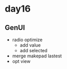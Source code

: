 # day16

## GenUI

- radio optimize
  - add value
  - add selected
- merge makepad lastest
- opt view